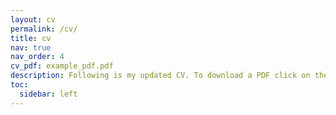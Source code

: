 ```yaml
---
layout: cv
permalink: /cv/
title: cv
nav: true
nav_order: 4
cv_pdf: example_pdf.pdf
description: Following is my updated CV. To download a PDF click on the icon in the right!
toc:
  sidebar: left
---
```

